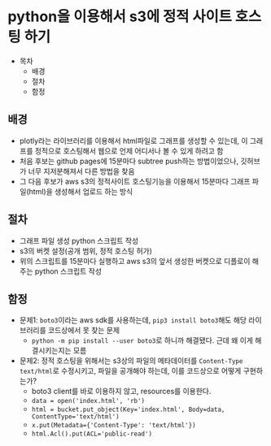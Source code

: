 # python을 이용해서 s3에 정적 사이트 호스팅 하기

- 목차
  - 배경
  - 절차
  - 함정

## 배경

- plotly라는 라이브러리를 이용해서 html파일로 그래프를 생성할 수 있는데, 이 그래프를 정적으로 호스팅해서 웹으로 언제 어디서나 볼 수 있게 하려고 함
- 처음 후보는 github pages에 15분마다 subtree push하는 방법이었으나, 깃허브가 너무 지저분해져서 다른 방법을 찾음
- 그 다음 후보가 aws s3의 정적사이트 호스팅기능을 이용해서 15분마다 그래프 파일(html)을 생성해서 업로드 하는 방식

## 절차

- 그래프 파일 생성 python 스크립트 작성
- s3의 버켓 설정(공개 범위, 정적 호스팅 허가)
- 위의 스크립트를 15분마다 실행하고 aws s3의 앞서 생성한 버켓으로 디플로이 해주는 python 스크립트 작성

## 함정

- 문제1: `boto3`이라는 aws sdk를 사용하는데, `pip3 install boto3`해도 해당 라이브러리를 코드상에서 못 찾는 문제
  - `python -m pip install --user boto3`로 하니까 해결됐다. 근데 왜 이게 해결시키는지는 모름
- 문제2: 정적 호스팅을 위해서는 s3상의 파일의 메타데이터를 `Content-Type text/html`로 수정시키고, 파일을 공개해야 하는데, 이를 코드상으로 어떻게 구현하는가?
  - boto3 client를 바로 이용하지 않고, resources를 이용한다.
  - `data = open('index.html', 'rb')`
  - `html = bucket.put_object(Key='index.html', Body=data, ContentType='text/html')`
  - `x.put(Metadata={'Content-Type': 'text/html'})`
  - `html.Acl().put(ACL='public-read')`
